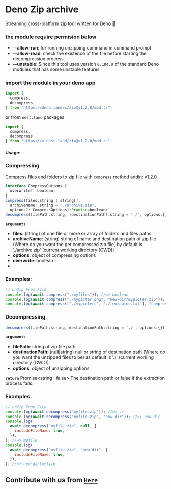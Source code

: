 # Deno Zip archive

Streaming cross-platform zip tool written for Deno 🦕.

### the module require permision below

- **--allow-run**: for running unzipping command in command prompt
- **--allow-read**: check the existence of the file before starting the
  decompression process.
- **--unstable**: Since this tool uses version `0.104.0` of the standard Deno
  modules that has some unstable features

### import the module in your deno app

```js
import {
  compress,
  decompress
} from "https://deno.land/x/zip@v1.2.0/mod.ts";
```

or from `nest.land` packages

```js
import {
  compress,
  decompress
} from "https://x.nest.land/zip@v1.2.0/mod.ts";
```

#### Usage:
### Compressing
Compress files and folders to zip file with ``compress`` method
addin: v1.2.0
```js
interface CompressOptions {
  overwrite?: boolean;
}
compress(files:string | string[],
  archiveName: string = "./archive.zip",
  options?: CompressOptions):Promise<boolean>
decompress(filePath:string, [destinationPath]:string = './', options:{}): Promise<string | false>
```
**`arguments`**

- **files**: (string) of one file or more or array of folders and files paths
- **archiveName**: (string) string of name and destination path of zip file (Where
  do you want the get compressed zip file) by default is './archive.zip' (current working
  directory (CWD))
- **options**: object of compressing options
-   **overwrite**: boolean
- 
### Examples:

```js
// unZip From File
console.log(await compress("./myfiles")); //=> boolean
console.log(await compress("./mypicter.png", "new-dir/mypicter.zip")); //=> boolean
console.log(await compress(["./mypicters", "./textpalne.txt"], "compressed.zip", {overwrite:true})); //=> boolean

```
### Decompressing

```js
decompress(filePath:string, destinationPath:string = './', options:{}): Promise<string | false>
```

**`arguments`**

- **filePath**: string of zip file path.
- **destinationPath**: (null|string) null or string of destination path (Where
  do you want the unzipped files to be) as default is './' (current working
  directory (CWD))
- **options**: object of unzipping options

**`return`** Promise<string | false> The destination path or false if the
extraction process fails.

### Examples:

```js
// unZip From File
console.log(await decompress("myfile.zip")); //=> ./
console.log(await decompress("myfile.zip", "new-dir")); //=> new-dir
console.log(
  await decompress("myfile.zip", null, {
    includeFileName: true,
  }),
); //=> myfile
console.log(
  await decompress("myfile.zip", "new-dir", {
    includeFileName: true,
  }),
); //=> new-dir\myfile

```

## Contribute with us from [`Here`](https://github.com/moncefplastin07/deno-zip)
